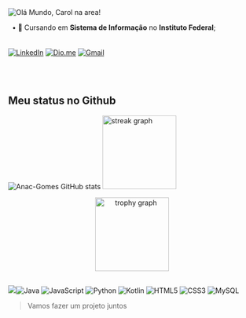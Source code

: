 <img alt="Olá Mundo, Carol na area!" src="https://i.imgur.com/6uCC56b.png" align="center" />
<br>

&nbsp;  • 📘 Cursando em **Sistema de Informação** no **Instituto Federal**; <br><br><br>
[![LinkedIn](https://img.shields.io/badge/LinkedIn-0077B5?style=for-the-badge&logo=linkedin&logoColor=white)](https://www.linkedin.com/in/anac-sgomes/)
[![Dio.me](https://img.shields.io/badge/🆔Dio.me_-C71585?style=for-the-badge&)](https://www.dio.me/users/fiercethrone) [![Gmail](https://img.shields.io/badge/Gmail-D14836?style=for-the-badge&logo=gmail&logoColor=white)](mailto:anasgcarolina@gmail.com)


<br><br>

## Meu status no Github
![Anac-Gomes GitHub stats](https://github-readme-stats.vercel.app/api?username=carolsgomes&show_icons=true&bg_color=0d1117&title_color=38bdae&text_color=c0caf5&icon_color=ff5555&hide_border=true&height="100") <img 
  src="https://streak-stats.demolab.com?user=carolsgomes&theme=tokyonight&hide_border=true&background=0d1117" height="150" alt="streak graph"/>



<div align="center">
  <img src="https://github-profile-trophy.vercel.app/?username=carolsgomes&theme=darkhub&no-frame=true&margin-w=8&margin-h=8&row=1&column=-1" height="150" alt="trophy graph" />
</div>

##
<img src="https://github-readme-stats.vercel.app/api/top-langs/?username=carolsgomes&layout=compact&bg_color=0d1117&title_color=7aa2f7&text_color=c0caf5&border_color=000000&hide_border=true" /><img src="https://img.shields.io/badge/Java-%23ED8B00?style=for-the-badge&logo=openjdk&logoColor=white" alt="Java"/>
<img src="https://img.shields.io/badge/JavaScript-%23323330?style=for-the-badge&logo=javascript&logoColor=%23F7DF1E" alt="JavaScript"/>
<img src="https://img.shields.io/badge/Python-3670A0?style=for-the-badge&logo=python&logoColor=ffdd54" alt="Python"/>
<img src="https://img.shields.io/badge/Kotlin-%237F52FF?style=for-the-badge&logo=kotlin&logoColor=white" alt="Kotlin"/>
<img src="https://img.shields.io/badge/HTML5-%23E34F26?style=for-the-badge&logo=html5&logoColor=white" alt="HTML5"/>
<img src="https://img.shields.io/badge/CSS3-%231572B6?style=for-the-badge&logo=css3&logoColor=white" alt="CSS3"/>
<img src="https://img.shields.io/badge/MySQL-4479A1?style=for-the-badge&logo=mysql&logoColor=white" alt="MySQL"/>
> Vamos fazer um projeto juntos

